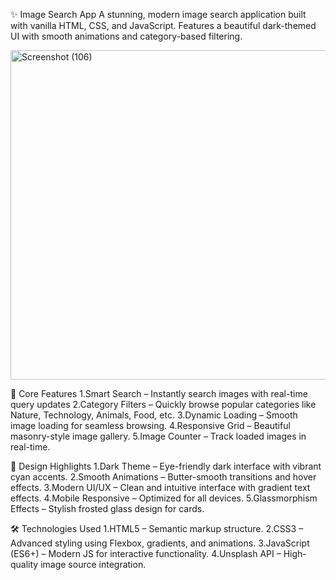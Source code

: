 ✨ Image Search App
A stunning, modern image search application built with vanilla HTML, CSS, and JavaScript. Features a beautiful dark-themed UI with smooth animations and category-based filtering.

<img width="527" height="527" alt="Screenshot (106)" src="https://github.com/user-attachments/assets/ba159339-a845-473e-96a1-35c160f74075" />

🎯 Core Features
1.Smart Search – Instantly search images with real-time query updates
2.Category Filters – Quickly browse popular categories like Nature, Technology, Animals, Food, etc.
3.Dynamic Loading – Smooth image loading for seamless browsing.
4.Responsive Grid – Beautiful masonry-style image gallery.
5.Image Counter – Track loaded images in real-time.

🎨 Design Highlights
1.Dark Theme – Eye-friendly dark interface with vibrant cyan accents.
2.Smooth Animations – Butter-smooth transitions and hover effects.
3.Modern UI/UX – Clean and intuitive interface with gradient text effects.
4.Mobile Responsive – Optimized for all devices.
5.Glassmorphism Effects – Stylish frosted glass design for cards.

🛠️ Technologies Used
1.HTML5 – Semantic markup structure.
2.CSS3 – Advanced styling using Flexbox, gradients, and animations.
3.JavaScript (ES6+) – Modern JS for interactive functionality.
4.Unsplash API – High-quality image source integration.




